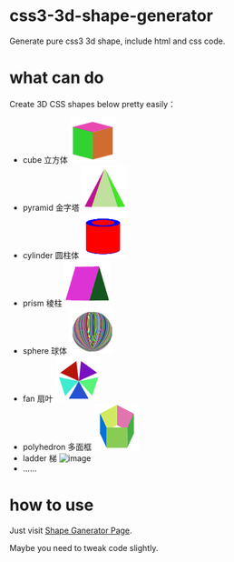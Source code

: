 # css3-3d-shape-generator

Generate pure css3 3d shape, include html and css code.

# what can do

Create 3D CSS shapes below pretty easily：

+ cube 立方体 ![image](images/cube.png)
+ pyramid 金字塔 ![image](images/pyramid.png)
+ cylinder 圆柱体 ![image](images/cylinder.png)
+ prism 棱柱 ![image](images/prism.png)
+ sphere 球体 ![image](images/sphere.png)
+ fan 扇叶 ![image](images/fan.png)
+ polyhedron 多面框 ![image](images/polyhedron.png)
+ ladder 梯 ![image](images/ladder.png)
+ ......

# how to use

Just visit [Shape Ganerator Page](http://tt-cc.cn/web-app/css3-3d-shape-generator/).

Maybe you need to tweak code slightly.